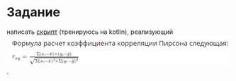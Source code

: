 # Задание
написать [скрипт](https://github.com/irina792901/hw_4_paradigmes/blob/master/src/main/kotlin/Main.kt) (тренируюсь на kotlin), реализующий ![корреляцию Пирсона](https://github.com/irina792901/hw_4_paradigmes/blob/master/src/main/kotlin/Pirson.jpg.PNG).


